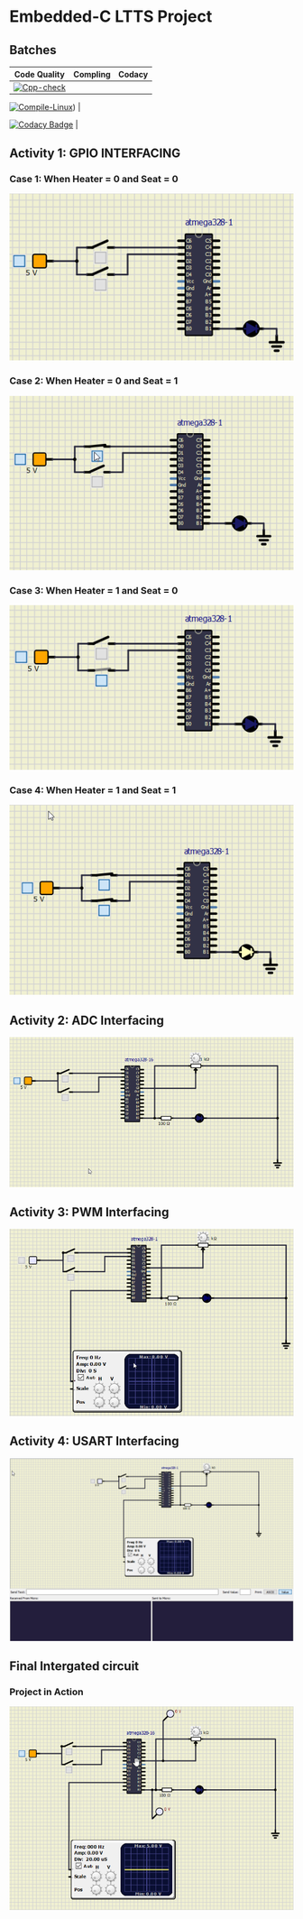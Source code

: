 # Embedded-C LTTS Project
## Batches
Code Quality | Compling | Codacy
| ---- | ---- | ---- |
  [![Cpp-check](https://github.com/pramanikpatel/embedded_activity/actions/workflows/compile.yml/badge.svg)](https://github.com/pramanikpatel/embedded_activity/actions/workflows/compile.yml) |
 
 [![Compile-Linux](https://github.com/pramanikpatel/embedded_activity/actions/workflows/codeQuality.yml/badge.svg)](https://github.com/pramanikpatel/embedded_activity/actions/workflows/codeQuality.yml)) | 
 
 [![Codacy Badge](https://app.codacy.com/project/badge/Grade/34c2acddd03b4a17b3c3ea97fa3b43e6)](https://www.codacy.com/gh/KhubiThakkar/EmbeddedC/dashboard?utm_source=github.com&amp;utm_medium=referral&amp;utm_content=KhubiThakkar/EmbeddedC&amp;utm_campaign=Badge_Grade) |

## Activity 1: GPIO INTERFACING

### Case 1: When Heater = 0 and Seat = 0  

![BOTH SWITCH ARE OFF](https://github.com/pramanikpatel/embedded_activity/blob/master/images/OFF-OFF.png)

### Case 2: When Heater = 0 and Seat = 1  

![ONE ON, ONE OFF](https://github.com/pramanikpatel/embedded_activity/blob/master/images/OFF-ON.png)

### Case 3: When Heater = 1 and Seat = 0  

![ONE OFF, ONE ON](https://github.com/pramanikpatel/embedded_activity/blob/master/images/ON-OFF.png)

### Case 4: When Heater = 1 and Seat = 1  

![BOTH SWITCH ARE ON](https://github.com/pramanikpatel/embedded_activity/blob/master/images/ON-ON.png)

## Activity 2: ADC Interfacing

![adc](https://github.com/pramanikpatel/embedded_activity/blob/master/images/adc.png)

## Activity 3: PWM Interfacing

![pwm](https://github.com/pramanikpatel/embedded_activity/blob/master/images/pwm.png)

## Activity 4: USART Interfacing

![usart](https://github.com/pramanikpatel/embedded_activity/blob/master/images/usart.png)

## Final Intergated circuit

### Project in Action  

![final circuit](https://github.com/pramanikpatel/embedded_activity/blob/master/images/Design.png)
